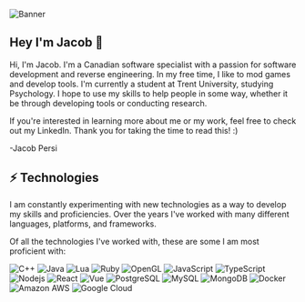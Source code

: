 ![Banner](https://pbs.twimg.com/profile_banners/1300612222893330432/1599147530/1500x500)
## Hey I'm Jacob 💬
Hi, I'm Jacob. I'm a Canadian software specialist with a passion for software development and reverse engineering. In my free time, I like to mod games and develop tools. I'm currently a student at Trent University, studying Psychology. I hope to use my skills to help people in some way, whether it be through developing tools or conducting research.

If you're interested in learning more about me or my work, feel free to check out my LinkedIn. Thank you for taking the time to read this! :)

-Jacob Persi 

## ⚡ Technologies
I am constantly experimenting with new technologies as a way to develop my skills and proficiencies. Over the years I've worked with many different languages, platforms, and frameworks.

Of all the technologies I've worked with, these are some I am most proficient with:

![C++](https://img.shields.io/badge/-C/C++-00599C?logo=c&style=for-the-badge&logoColor=white)
![Java](https://img.shields.io/badge/-Java-ec2025?style=for-the-badge&logoColor=white&logo=Java)
![Lua](https://img.shields.io/badge/-Lua-2C2D72?style=for-the-badge&logoColor=white&logo=Lua)
![Ruby](https://img.shields.io/badge/Ruby-ff3b3b?style=for-the-badge&logoColor=white&logo=ruby)
![OpenGL](https://img.shields.io/badge/OpenGL-5586a4?style=for-the-badge&logoColor=white&logo=opengl)
![JavaScript](https://img.shields.io/badge/-JavaScript-f7df1e?style=for-the-badge&logoColor=black&logo=javascript)
![TypeScript](https://img.shields.io/badge/-TypeScript-3178c6?style=for-the-badge&logoColor=white&logo=typescript)
![Nodejs](https://img.shields.io/badge/-Nodejs-90c53f?style=for-the-badge&logoColor=white&logo=Node.js)
![React](https://img.shields.io/badge/-React-61dafb?style=for-the-badge&logoColor=black&logo=react)
![Vue](https://img.shields.io/badge/-Vue-41b883?style=for-the-badge&logoColor=white&logo=Vue.js)
![PostgreSQL](https://img.shields.io/badge/-PostgreSQL-336791?style=for-the-badge&logoColor=white&logo=postgresql)
![MySQL](https://img.shields.io/badge/-MySQL-00618a?style=for-the-badge&logoColor=white&logo=mysql)
![MongoDB](https://img.shields.io/badge/-MongoDB-2ba845?style=for-the-badge&logoColor=white&logo=mongodb)
![Docker](https://img.shields.io/badge/-Docker-099cec?style=for-the-badge&logoColor=white&logo=docker)
![Amazon AWS](https://img.shields.io/badge/Amazon%20AWS-ff9900?style=for-the-badge&logoColor=white&logo=amazon-aws)
![Google Cloud](https://img.shields.io/badge/Google%20Cloud-4285f4?style=for-the-badge&logoColor=white&logo=google-cloud)
